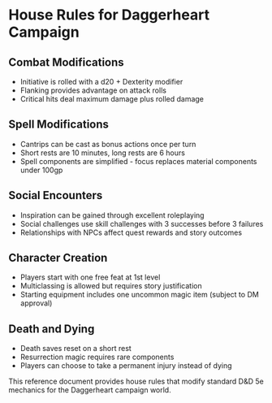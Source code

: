 # House Rules for Daggerheart Campaign

## Combat Modifications
- Initiative is rolled with a d20 + Dexterity modifier
- Flanking provides advantage on attack rolls
- Critical hits deal maximum damage plus rolled damage

## Spell Modifications
- Cantrips can be cast as bonus actions once per turn
- Short rests are 10 minutes, long rests are 6 hours
- Spell components are simplified - focus replaces material components under 100gp

## Social Encounters
- Inspiration can be gained through excellent roleplaying
- Social challenges use skill challenges with 3 successes before 3 failures
- Relationships with NPCs affect quest rewards and story outcomes

## Character Creation
- Players start with one free feat at 1st level
- Multiclassing is allowed but requires story justification
- Starting equipment includes one uncommon magic item (subject to DM approval)

## Death and Dying
- Death saves reset on a short rest
- Resurrection magic requires rare components
- Players can choose to take a permanent injury instead of dying

This reference document provides house rules that modify standard D&D 5e mechanics for the Daggerheart campaign world.
